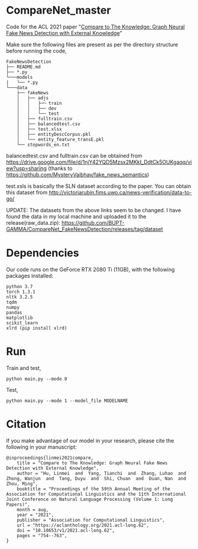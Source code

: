 # CompareNet_master
Code for the ACL 2021 paper "[Compare to The Knowledge: Graph Neural Fake News Detection with External Knowledge](https://aclanthology.org/2021.acl-long.62/)"


Make sure the following files are present as per the directory structure before running the code,
```
FakeNewsDetection
├── README.md
├── *.py
└───models
|   └── *.py 
└───data
    ├── fakeNews
    │   ├── adjs
    │   │   ├── train
    │   │   ├── dev
    │   │   └── test
    │   ├── fulltrain.csv
    │   ├── balancedtest.csv
    │   ├── test.xlsx
    │   ├── entityDescCorpus.pkl
    │   └── entity_feature_transE.pkl
    └── stopwords_en.txt

```

balancedtest.csv and fulltrain.csv can be obtained from https://drive.google.com/file/d/1njY42YQD5Mzsx2MKkI_DdtCk5OUKgaqq/view?usp=sharing (thanks to https://github.com/MysteryVaibhav/fake_news_semantics)

test.xsls is basically the SLN dataset according to the paper. You can obtain this dataset from http://victoriarubin.fims.uwo.ca/news-verification/data-to-go/

UPDATE: The datasets from the above links seem to be changed. I have found the data in my local machine and uploaded it to the release(raw_data.zip): https://github.com/BUPT-GAMMA/CompareNet_FakeNewsDetection/releases/tag/dataset

# Dependencies

Our code runs on the GeForce RTX 2080 Ti (11GB), with the following packages installed:
```
python 3.7
torch 1.3.1
nltk 3.2.5
tqdm
numpy
pandas
matplotlib
scikit_learn
xlrd (pip install xlrd)
```



# Run

Train and test,
```
python main.py --mode 0
```

Test,
```
python main.py --mode 1 --model_file MODELNAME
```

# Citation
If you make advantage of our model in your research, please cite the following in your manuscript:
```
@inproceedings{linmei2021compare,
    title = "Compare to The Knowledge: Graph Neural Fake News Detection with External Knowledge",
    author = "Hu, Linmei  and  Yang, Tianchi  and  Zhang, Luhao  and  Zhong, Wanjun  and  Tang, Duyu  and  Shi, Chuan  and  Duan, Nan  and  Zhou, Ming",
    booktitle = "Proceedings of the 59th Annual Meeting of the Association for Computational Linguistics and the 11th International Joint Conference on Natural Language Processing (Volume 1: Long Papers)",
    month = aug,
    year = "2021",
    publisher = "Association for Computational Linguistics",
    url = "https://aclanthology.org/2021.acl-long.62",
    doi = "10.18653/v1/2021.acl-long.62",
    pages = "754--763",
}

```

